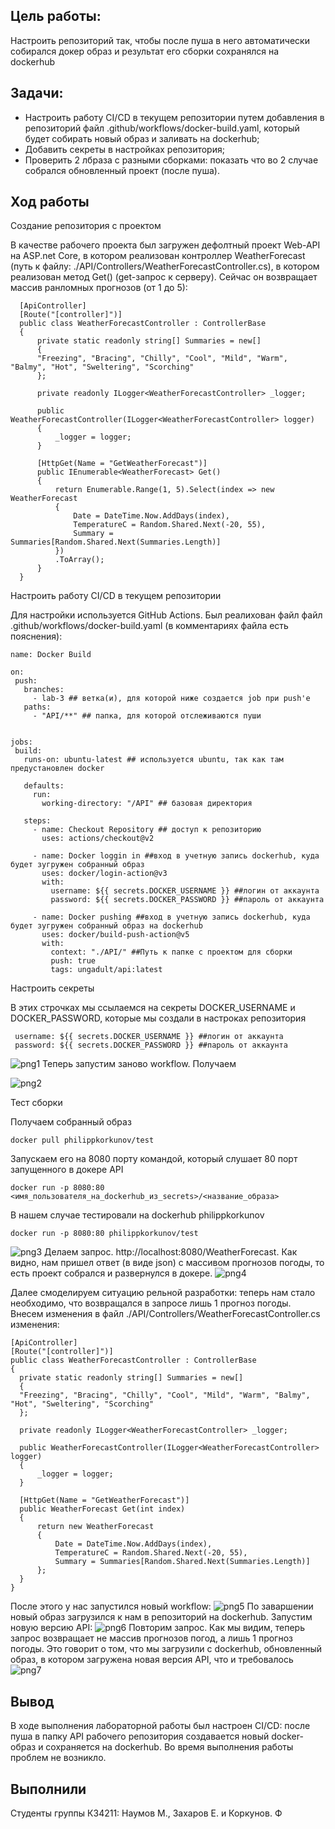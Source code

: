 ## Цель работы:
Настроить репозиторий так, чтобы после пуша в него автоматически собирался докер образ и результат его сборки сохранялся на dockerhub

## Задачи:
* Настроить работу CI/CD в текущем репозитории путем добавления в репозиторий файл .github/workflows/docker-build.yaml, который будет собирать новый образ и заливать на dockerhub;
* Добавить секреты в настройках репозитория;
* Проверить 2 лбраза с разными сборками: показать что во 2 случае собрался обновленный проект (после пуша).

## Ход работы

 Создание репозитория с проектом

 В качестве рабочего проекта был загружен дефолтный проект Web-API на ASP.net Core, в котором реализован контроллер WeatherForecast (путь к файлу: ./API/Controllers/WeatherForecastController.cs), в котором реализован метод Get() (get-запрос к серверу). Сейчас он возвращает массив ранломных прогнозов (от 1 до 5):
 ```
   [ApiController]
   [Route("[controller]")]
   public class WeatherForecastController : ControllerBase
   {
       private static readonly string[] Summaries = new[]
       {
       "Freezing", "Bracing", "Chilly", "Cool", "Mild", "Warm", "Balmy", "Hot", "Sweltering", "Scorching"
       };
  
       private readonly ILogger<WeatherForecastController> _logger;
  
       public WeatherForecastController(ILogger<WeatherForecastController> logger)
       {
           _logger = logger;
       }
  
       [HttpGet(Name = "GetWeatherForecast")]
       public IEnumerable<WeatherForecast> Get()
       {
           return Enumerable.Range(1, 5).Select(index => new WeatherForecast
           {
               Date = DateTime.Now.AddDays(index),
               TemperatureC = Random.Shared.Next(-20, 55),
               Summary = Summaries[Random.Shared.Next(Summaries.Length)]
           })
           .ToArray();
       }
   }
  ```


 Настроить работу CI/CD в текущем репозитории

 Для настройки используется GitHub Actions. Был реалихован файл файл .github/workflows/docker-build.yaml (в комментариях файла есть пояснения):
  ```
 name: Docker Build

 on:
   push:
     branches:
       - lab-3 ## ветка(и), для которой ниже создается job при push'e
     paths:
       - "API/**" ## папка, для которой отслеживаются пуши
 
       
 jobs:
   build:
     runs-on: ubuntu-latest ## используется ubuntu, так как там предустановлен docker
 
     defaults:
       run:
         working-directory: "/API" ## базовая директория
 
     steps:
       - name: Checkout Repository ## доступ к репозиторию
         uses: actions/checkout@v2
 
       - name: Docker loggin in ##вход в учетную запись dockerhub, куда будет зугружен собранный образ
         uses: docker/login-action@v3
         with:
           username: ${{ secrets.DOCKER_USERNAME }} ##логин от аккаунта 
           password: ${{ secrets.DOCKER_PASSWORD }} ##пароль от аккаунта
     
       - name: Docker pushing ##вход в учетную запись dockerhub, куда будет зугружен собранный образ на dockerhub
         uses: docker/build-push-action@v5
         with:
           context: "./API/" ##Путь к папке с проектом для сборки
           push: true
           tags: ungadult/api:latest
  ```

 Настроить секреты

 В этих строчках мы ссылаемся на секреты DOCKER_USERNAME и DOCKER_PASSWORD, которые мы создали в настроках репозитория

 ```
  username: ${{ secrets.DOCKER_USERNAME }} ##логин от аккаунта 
  password: ${{ secrets.DOCKER_PASSWORD }} ##пароль от аккаунта
  ```

![png1](./images/1.png)
Теперь запустим заново workflow. Получаем

![png2](./images/2.png)

Тест сборки


Получаем собранный образ
  ```
 docker pull philippkorkunov/test
  ```
Запускаем его на 8080 порту командой, который слушает 80 порт запущенного в докере API
 ```
 docker run -p 8080:80 <имя_пользователя_на_dockerhub_из_secrets>/<название_образа>
 ```
В нашем случае тестировали на dockerhub philippkorkunov
 ```
 docker run -p 8080:80 philippkorkunov/test
 ```
![png3](./images/3.png)
Делаем запрос. http://localhost:8080/WeatherForecast. Как видно, нам пришел ответ (в виде json) с массивом прогнозов погоды, то есть проект собрался и развернулся в докере.
![png4](./images/4.png)


Далее смоделируем ситуацию рельной разработки: теперь нам стало необходимо, что возвращался в запросе лишь 1 прогноз погоды.
Внесем изменения в файл ./API/Controllers/WeatherForecastController.cs изменения:
  ```
[ApiController]
[Route("[controller]")]
public class WeatherForecastController : ControllerBase
{
    private static readonly string[] Summaries = new[]
    {
    "Freezing", "Bracing", "Chilly", "Cool", "Mild", "Warm", "Balmy", "Hot", "Sweltering", "Scorching"
    };

    private readonly ILogger<WeatherForecastController> _logger;

    public WeatherForecastController(ILogger<WeatherForecastController> logger)
    {
        _logger = logger;
    }

    [HttpGet(Name = "GetWeatherForecast")]
    public WeatherForecast Get(int index)
    {
        return new WeatherForecast
        {
            Date = DateTime.Now.AddDays(index),
            TemperatureC = Random.Shared.Next(-20, 55),
            Summary = Summaries[Random.Shared.Next(Summaries.Length)]
        };
    }
}
  ```
После этого у нас запустился новый workflow:
![png5](./images/5.png)
По заваршении новый образ загрузился к нам в репозиторий на dockerhub. Запустим новую версию API:
![png6](./images/6.png)
Повторим запрос. Как мы видим, теперь запрос возвращает не массив прогнозов погод, а лишь 1 прогноз погоды. Это говорит о том, что мы загрузили с dockerhub, обновленный образ, в котором загружена новая версия API, что и требовалось
![png7](./images/7.png)


## Вывод
В ходе выполнения лабораторной работы был настроен CI/CD: после пуша в папку API рабочего репозитория создавается новый docker-образ и сохраняется на dockerhub. Во время выполнения работы проблем не возникло.
## Выполнили
Студенты группы К34211: Наумов М., Захаров Е. и Коркунов. Ф
